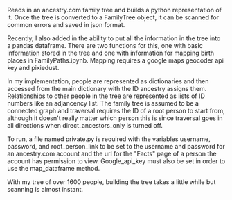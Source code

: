 Reads in an ancestry.com family tree and builds a python representation of it. Once the tree is converted to a
FamilyTree object, it can be scanned for common errors and saved in json format.

Recently, I also added in the ability to put all the information in the tree into a pandas dataframe. There are two
functions for this, one with basic information stored in the tree and one with information for mapping birth places
in FamilyPaths.ipynb. Mapping requires a google maps geocoder api key and pixiedust.

In my implementation, people are represented as dictionaries and then accessed from the main dictionary with the ID
ancestry assigns them. Relationships to other people in the tree are represented as lists of ID numbers like an
adjancency list. The family tree is assumed to be a connected graph and traversal requires the ID of a root person to
start from, although it doesn't really matter which person this is since traversal goes in all directions when
direct_ancestors_only is turned off.

To run, a file named private.py is required with the variables username, password, and root_person_link to be set to the
username and password for an ancestry.com account and the url for the "Facts" page of a person the account has
permission to view. Google_api_key must also be set in order to use the map_dataframe method.

With my tree of over 1600 people, building the tree takes a little while but scanning is almost instant.